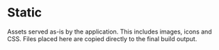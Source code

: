 # Static

Assets served as-is by the application. This includes images, icons and
CSS. Files placed here are copied directly to the final build output.
